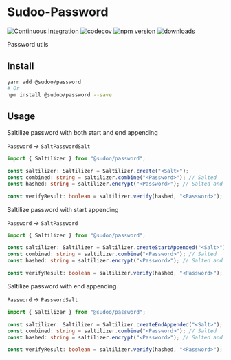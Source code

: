 # Sudoo-Password

[![Continuous Integration](https://github.com/SudoDotDog/Sudoo-Password/actions/workflows/ci.yml/badge.svg)](https://github.com/SudoDotDog/Sudoo-Password/actions/workflows/ci.yml)
[![codecov](https://codecov.io/gh/SudoDotDog/Sudoo-Password/branch/main/graph/badge.svg)](https://codecov.io/gh/SudoDotDog/Sudoo-Password)
[![npm version](https://badge.fury.io/js/%40sudoo%2Fpassword.svg)](https://www.npmjs.com/package/@sudoo/password)
[![downloads](https://img.shields.io/npm/dm/@sudoo/password.svg)](https://www.npmjs.com/package/@sudoo/password)

Password utils

## Install

```sh
yarn add @sudoo/password
# Or
npm install @sudoo/password --save
```

## Usage

Saltilize password with both start and end appending

`Password` -> `SaltPasswordSalt`

```ts
import { Saltilizer } from "@sudoo/password";

const saltilizer: Saltilizer = Saltilizer.create("<Salt>");
const combined: string = saltilizer.combine("<Password>"); // Salted
const hashed: string = saltilizer.encrypt("<Password>"); // Salted and Hashed

const verifyResult: boolean = saltilizer.verify(hashed, "<Password>"); // true
```

Saltilize password with start appending

`Password` -> `SaltPassword`

```ts
import { Saltilizer } from "@sudoo/password";

const saltilizer: Saltilizer = Saltilizer.createStartAppended("<Salt>");
const combined: string = saltilizer.combine("<Password>"); // Salted
const hashed: string = saltilizer.encrypt("<Password>"); // Salted and Hashed

const verifyResult: boolean = saltilizer.verify(hashed, "<Password>"); // true
```

Saltilize password with end appending

`Password` -> `PasswordSalt`

```ts
import { Saltilizer } from "@sudoo/password";

const saltilizer: Saltilizer = Saltilizer.createEndAppended("<Salt>");
const combined: string = saltilizer.combine("<Password>"); // Salted
const hashed: string = saltilizer.encrypt("<Password>"); // Salted and Hashed

const verifyResult: boolean = saltilizer.verify(hashed, "<Password>"); // true
```
